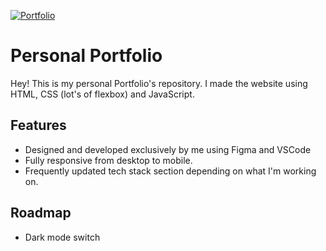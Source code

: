 [![Portfolio](https://img.shields.io/badge/Live%20Link-8A2BE2)](https://dimitrisboutakoglou.github.io/portfolio/)


# Personal Portfolio

Hey! This is my personal Portfolio's repository. I made the website using HTML, CSS (lot's of flexbox) and JavaScript.


## Features

- Designed and developed exclusively by me using Figma and VSCode
- Fully responsive from desktop to mobile.
- Frequently updated tech stack section depending on what I'm working on.



## Roadmap

- Dark mode switch


